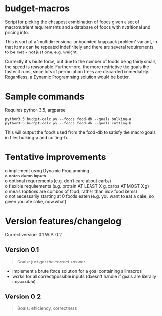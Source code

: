 # budget-macros

Script for picking the cheapest combination of foods given a set of macronutrient requirements and a database of foods with nutritional and pricing info.

This is sort of a 'multidimensional unbounded knapsack problem' variant, in that items can be repeated indefinitely and there are several requirements to be met - not just one, e.g. weight.

Currently it's brute force, but due to the number of foods being fairly small, the speed is reasonable. Furthermore, the more restrictive the goals the faster it runs, since lots of permutation trees are discarded immediately. Regardless, a Dynamic Programming solution would be better.

# Sample commands

Requires python 3.5, argparse

```
python3.5 budget-calc.py --foods food-db --goals bulking-a
python3.5 budget-calc.py --foods food-db --goals cutting-b
```

This will output the foods used from the food-db to satisfy the macro goals in files bulking-a and cutting-b.


# Tentative improvements

o implement using Dynamic Programming  
o catch dumn inputs  
o optional requirements (e.g. don't care about carbs)  
o flexible requirements (e.g. protein AT LEAST X g, carbs AT MOST X g)  
o meals (options are combos of food, rather than indv food items)  
o not necessarily starting at 0 foods eaten (e.g. you want to eat a cake, so given you ate cake, now what)

# Version features/changelog

Current version: 0.1
WIP: 0.2

## Version 0.1

> Goals: just get the correct answer

- implement a brute force solution for a goal containing all macros
- works for all correct/possible inputs (doesn't handle if goals are literally impossible)

## Version 0.2

> Goals: efficiency, correctness
